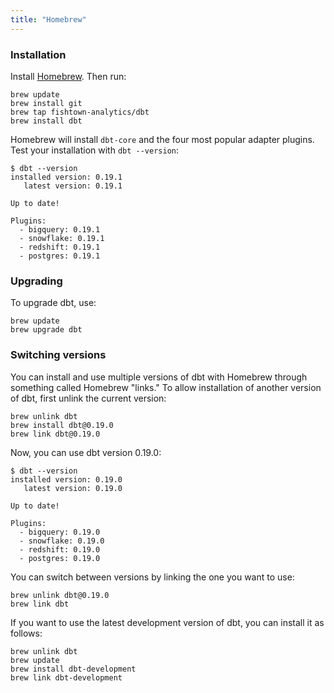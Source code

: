 ```yaml
---
title: "Homebrew"
---
```


### Installation

Install [Homebrew](http://brew.sh/). Then run:

```shell
brew update
brew install git
brew tap fishtown-analytics/dbt
brew install dbt
```

Homebrew will install `dbt-core` and the four most popular adapter plugins. Test your installation with `dbt --version`:

```
$ dbt --version
installed version: 0.19.1
   latest version: 0.19.1

Up to date!

Plugins:
  - bigquery: 0.19.1
  - snowflake: 0.19.1
  - redshift: 0.19.1
  - postgres: 0.19.1
```

### Upgrading

To upgrade dbt, use:

```shell
brew update
brew upgrade dbt
```

### Switching versions

You can install and use multiple versions of dbt with Homebrew through something called Homebrew "links." To allow installation of another version of dbt, first unlink the current version:

```shell
brew unlink dbt
brew install dbt@0.19.0
brew link dbt@0.19.0
```

Now, you can use dbt version 0.19.0:

```
$ dbt --version
installed version: 0.19.0
   latest version: 0.19.0

Up to date!

Plugins:
  - bigquery: 0.19.0
  - snowflake: 0.19.0
  - redshift: 0.19.0
  - postgres: 0.19.0
```

You can switch between versions by linking the one you want to use:

```shell
brew unlink dbt@0.19.0
brew link dbt
```

If you want to use the latest development version of dbt, you can install it as follows:

```shell
brew unlink dbt
brew update
brew install dbt-development
brew link dbt-development
```
